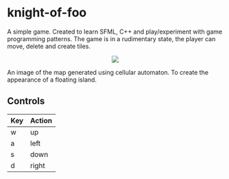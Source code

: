 # knight-of-foo

A simple game. Created to learn SFML, C++ and play/experiment with game programming patterns.
The game is in a rudimentary state, the player can move, delete and create tiles. 


<p align="center">
  <img src="https://github.com/Jack-0/knight-of-foo/blob/master/res/example.png">
</p>
An image of the map generated using cellular automaton. To create the appearance of a floating island.


## Controls

| Key | Action |
| :--- | :--- |
| w | up |
| a | left |
| s | down |
| d | right |
